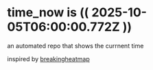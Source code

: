 # time_now is (( 2025-10-05T06:00:00.772Z ))

an automated repo that shows the currnent time

inspired by [breakingheatmap](https://github.com/breakingheatmap/breakingheatmap)